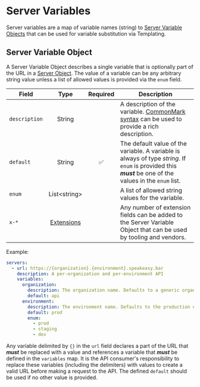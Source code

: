 # Server Variables

Server variables are a map of variable names (string) to [Server Variable Objects](/openapi/servers/server-variables#server-variable-object) that can be used for variable substitution via Templating.

## Server Variable Object

A Server Variable Object describes a single variable that is optionally part of the URL in a [Server Object](/openapi/servers). The value of a variable can be any arbitrary string value unless a list of allowed values is provided via the `enum` field.

| Field         |           Type            | Required | Description                                                                                                                                              |
| ------------- | :-----------------------: | :------: | -------------------------------------------------------------------------------------------------------------------------------------------------------- |
| `description` |          String           |          | A description of the variable. [CommonMark syntax](https://spec.commonmark.org/) can be used to provide a rich description.                              |
| `default`     |          String           |    ✅    | The default value of the variable. A variable is always of type _string_. If `enum` is provided this **_must_** be one of the values in the `enum` list. |
| `enum`        |      List\<string\>       |          | A list of allowed string values for the variable.                                                                                                        |
| `x-*`         | [Extensions](/openapi/extensions) |          | Any number of extension fields can be added to the Server Variable Object that can be used by tooling and vendors.                                       |

Example:

```yaml
servers:
  - url: https://{organization}.{environment}.speakeasy.bar
    description: A per-organization and per-environment API
    variables:
      organization:
        description: The organization name. Defaults to a generic organization.
        default: api
      environment:
        description: The environment name. Defaults to the production environment.
        default: prod
        enum:
          - prod
          - staging
          - dev
```

Any variable delimited by `{}` in the `url` field declares a part of the URL that **_must_** be replaced with a value and references a variable that **_must_** be defined in the `variables` map. It is the API consumer's responsibility to replace these variables (including the delimiters) with values to create a valid URL before making a request to the API. The defined `default` should be used if no other value is provided.